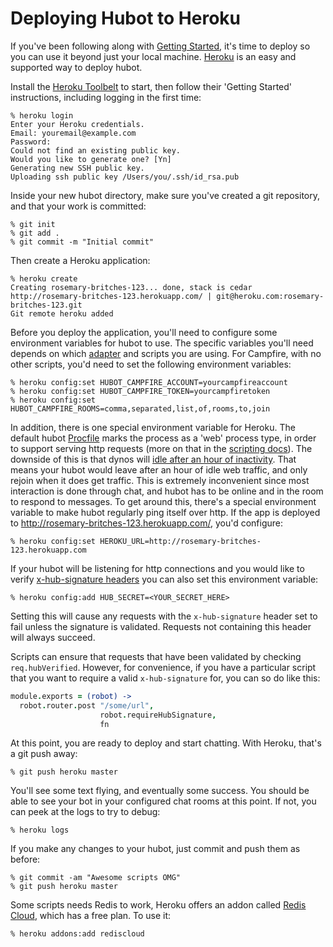 # Deploying Hubot to Heroku

If you've been following along with [Getting Started](../README.md), it's time to deploy so you can use it beyond just your local machine.
[Heroku](http://www.heroku.com/) is an easy and supported way to deploy hubot.

Install the [Heroku Toolbelt](https://toolbelt.heroku.com/) to start, then follow their 'Getting Started' instructions, including logging in the first time:

    % heroku login
    Enter your Heroku credentials.
    Email: youremail@example.com
    Password:
    Could not find an existing public key.
    Would you like to generate one? [Yn]
    Generating new SSH public key.
    Uploading ssh public key /Users/you/.ssh/id_rsa.pub

Inside your new hubot directory, make sure you've created a git repository, and that your work is committed:

    % git init
    % git add .
    % git commit -m "Initial commit"

Then create a Heroku application:

    % heroku create
    Creating rosemary-britches-123... done, stack is cedar
    http://rosemary-britches-123.herokuapp.com/ | git@heroku.com:rosemary-britches-123.git
    Git remote heroku added

Before you deploy the application, you'll need to configure some environment
variables for hubot to use. The specific variables you'll need depends on which
[adapter](../adapters.md) and scripts you are using. For Campfire, with no other
scripts, you'd need to set the following environment variables:

    % heroku config:set HUBOT_CAMPFIRE_ACCOUNT=yourcampfireaccount
    % heroku config:set HUBOT_CAMPFIRE_TOKEN=yourcampfiretoken
    % heroku config:set HUBOT_CAMPFIRE_ROOMS=comma,separated,list,of,rooms,to,join

In addition, there is one special environment variable for Heroku. The default hubot
[Procfile](https://devcenter.heroku.com/articles/procfile) marks the process as
a 'web' process type, in order to support serving http requests (more on that
in the [scripting docs](../scripting.md)). The downside of this is that dynos
will [idle after an hour of inactivity](https://devcenter.heroku.com/articles/dynos#dyno-idling).
That means your hubot would leave after an hour of idle web traffic, and only rejoin when it does get traffic. This is extremely
inconvenient since most interaction is done through chat, and hubot has to be online and in the room to respond to messages. To get around this,
there's a special environment variable to make hubot regularly ping itself over http. If
the app is deployed to http://rosemary-britches-123.herokuapp.com/, you'd
configure:

    % heroku config:set HEROKU_URL=http://rosemary-britches-123.herokuapp.com

If your hubot will be listening for http connections and you would like to
verify [x-hub-signature headers](http://pubsubhubbub.googlecode.com/svn/trunk/pubsubhubbub-core-0.3.html#authednotify)
you can also set this environment variable:

    % heroku config:add HUB_SECRET=<YOUR_SECRET_HERE>

Setting this will cause any requests with the `x-hub-signature` header set to
fail unless the signature is validated. Requests not containing this header
will always succeed.

Scripts can ensure that requests that have been validated by checking
`req.hubVerified`. However, for convenience, if you have a particular script
that you want to require a valid `x-hub-signature` for, you can so do like this:

```coffeescript
module.exports = (robot) ->
  robot.router.post "/some/url",
                    robot.requireHubSignature,
                    fn
```

At this point, you are ready to deploy and start chatting. With Heroku, that's a
git push away:

    % git push heroku master

You'll see some text flying, and eventually some success. You should be able to
see your bot in your configured chat rooms at this point. If not, you can peek
at the logs to try to debug:

    % heroku logs

If you make any changes to your hubot, just commit and push them as
before:

    % git commit -am "Awesome scripts OMG"
    % git push heroku master

Some scripts needs Redis to work, Heroku offers an addon called [Redis Cloud](https://addons.heroku.com/rediscloud), which has a free plan. To use it:

    % heroku addons:add rediscloud
